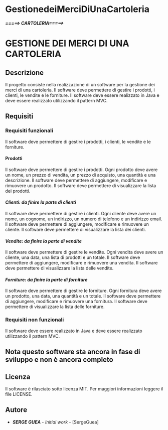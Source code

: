 # GestionedeiMerciDiUnaCartoleria
**_=====> CARTOLERIA=====>_**
# **GESTIONE DEI MERCI DI UNA CARTOLERIA**

## **Descrizione**

Il progetto consiste nella realizzazione di un software per la gestione dei merci di una cartoleria. Il software deve permettere di gestire i prodotti, i clienti, le vendite e le forniture. 
Il software deve essere realizzato in Java e deve essere realizzato utilizzando il pattern MVC.

## Requisiti

### **Requisiti funzionali**

Il software deve permettere di gestire i prodotti, i clienti, le vendite e le forniture.

#### **Prodotti**

Il software deve permettere di gestire i prodotti. Ogni prodotto deve avere  
un nome, un prezzo di vendita, un prezzo di acquisto, una quantità e una descrizione. 
Il software deve permettere di aggiungere, modificare e rimuovere un prodotto.
Il software deve permettere di visualizzare la lista dei prodotti.

#### **_Clienti: da finire la parte di clienti_**

Il software deve permettere di gestire i clienti.
Ogni cliente deve avere un nome, un cognome, un indirizzo, un numero di telefono e un indirizzo email.
Il software deve permettere di aggiungere, modificare e rimuovere un cliente.
Il software deve permettere di visualizzare la lista dei clienti.

#### **_Vendite: da finire la parte di vendite_**

Il software deve permettere di gestire le vendite.
Ogni vendita deve avere un cliente, una data, una lista di prodotti e un totale.
Il software deve permettere di aggiungere, modificare e rimuovere una vendita.
Il software deve permettere di visualizzare la lista delle vendite.

#### _**Forniture: da finire la parte di forniture**_

Il software deve permettere di gestire le forniture.
Ogni fornitura deve avere un prodotto, una data, una quantità e un totale.
Il software deve permettere di aggiungere, modificare e rimuovere una fornitura.
Il software deve permettere di visualizzare la lista delle forniture.

### Requisiti non funzionali

Il software deve essere realizzato in Java e deve essere realizzato utilizzando il pattern MVC.

## Nota questo software sta ancora in fase di sviluppo e non è ancora completo 

## Licenza

Il software è rilasciato sotto licenza MIT. Per maggiori informazioni leggere il file LICENSE.

## Autore

* **_SERGE GUEA_** - *Initial work* - [SergeGuea]





